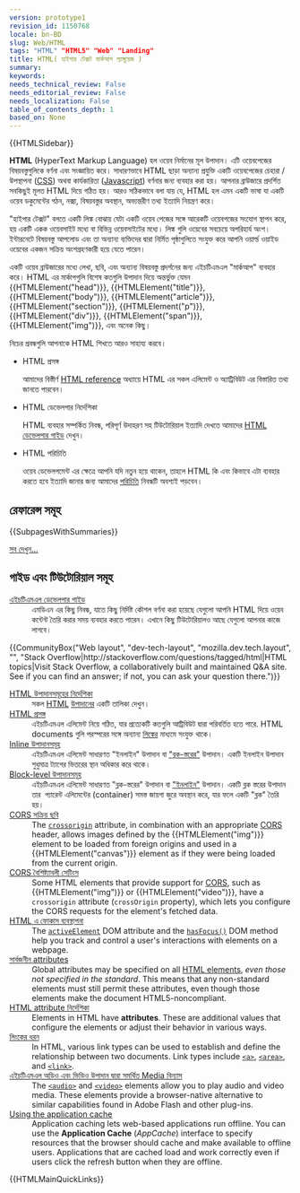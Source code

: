 ```yaml
---
version: prototype1
revision_id: 1150768
locale: bn-BD
slug: Web/HTML
tags: "HTML" "HTML5" "Web" "Landing"
title: HTML( হাইপার টেক্সট মার্কআপ ল্যাঙ্গুয়েজ )
summary: 
keywords: 
needs_technical_review: False
needs_editorial_review: False
needs_localization: False
table_of_contents_depth: 1
based_on: None
---
```

<div>{{HTMLSidebar}}</div>

<p><span class="seoSummary"><strong>HTML</strong> (HyperText Markup Language) হল ওয়েব নির্মানের মূল উপাদান। এটি ওয়েবপেজের বিষয়বস্তুগুলিকে বর্ণনা এবং সংজ্ঞায়িত করে।&nbsp;সাধারণভাবে HTML ছাড়া&nbsp;অন্যান্য প্রযুক্তি একটি ওয়েবপেজের&nbsp;চেহারা / উপস্থাপনা (<a href="https://developer.mozilla.org/en-US/docs/Web/CSS">CSS</a>) অথবা কার্যকারিতা (<a href="https://developer.mozilla.org/en-US/docs/Web/JavaScript">Javascript</a>) বর্ণনার জন্য&nbsp;ব্যবহার করা হয়।&nbsp;আপনার ব্রাউজারে প্রদর্শিত সবকিছুই মূলত HTML দিয়ে গঠিত হয়। আরও সঠিকভাবে বলা যায় যে, HTML হল এমন একটি ভাষা যা একটি ওয়েব ডকুমেন্টের গঠন, নক্সা, বিষয়বস্তুর অবস্থান, অভ্যন্তরীণ তথ্য ইত্যাদি নিয়ন্ত্রণ করে।</span></p>

<p>"হাইপার টেক্সট" বলতে একটি লিঙ্ক বোঝায় যেটা একটি ওয়েব পেজের সঙ্গে আরেকটি ওয়েবপজের সংযোগ স্থাপন করে, হয় একটি একক ওয়েবসাইট মধ্যে বা বিভিন্ন ওয়েবসাইটের মধ্যে। লিঙ্ক গুলি ওয়েবের সবচেয়ে অপরিহার্য অংশ। ইন্টারনেটে বিষয়বস্তু আপলোড এবং তা অন্যান্য ব্যক্তিদের দ্বারা নির্মিত পৃষ্ঠাগুলিতে সংযুক্ত করে আপনি ওয়ার্ল্ড ওয়াইড ওয়েবের একজন সক্রিয় অংশগ্রহণকারী হয়ে যেতে পারেন।</p>

<p>একটি ওয়েব ব্রাউজারের মধ্যে লেখা, ছবি, এবং অন্যান্য বিষয়বস্তু প্রদর্শনের জন্য এইচটিএমএল "মার্কআপ" ব্যবহার করে। HTML এর মার্কাপগুলি বিশেষ কতগুলি উপাদান দিয়ে অন্তর্ভুক্ত যেমন {{HTMLElement("head")}}, {{HTMLElement("title")}}, {{HTMLElement("body")}}, {{HTMLElement("article")}}, {{HTMLElement("section")}}, {{HTMLElement("p")}}, {{HTMLElement("div")}}, {{HTMLElement("span")}}, {{HTMLElement("img")}}, এবং অনেক কিছু।</p>

<p>নিচের প্রবন্ধগুলি আপনাকে HTML শিখতে আরও সাহায্য করবে।</p>

<section class="cleared" id="sect1">
<ul class="card-grid">
 <li><span>HTML প্রসঙ্গ</span>

  <p>আমাদের বিস্তীর্ণ <a href="/bn-BD/docs/Web/HTML/Reference">HTML reference</a> অধ্যায়ে HTML এর সকল এলিমেন্ট ও অ্যাট্রিবিউট এর বিস্তারিত তথ্য জানতে পারবেন।</p>
 </li>
 <li><span>HTML ডেভেলপার নির্দেশিকা</span>
  <p>HTML ব্যবহার সম্পর্কিত নিবন্ধ, পরিপূর্ণ উদাহরণ সহ টিউটোরিয়াল ইত্যাদি দেখতে আমাদের <a href="/bn-BD/docs/Web/Guide/HTML">HTML ডেভেলপার গাইড</a> দেখুন।</p>
 </li>
 <li><span>HTML পরিচিতি</span>
  <p>ওয়েব ডেভেলপমেন্ট এর ক্ষেত্রে আপনি যদি নতুন হয়ে থাকেন, তাহলে HTML কি এবং কিভাবে এটা ব্যবহার করতে হবে ইত্যাদি জানার জন্য আমাদের <a href="https://developer.mozilla.org/bn-BD/docs/Web/Guide/HTML/Introduction">পরিচিতি</a> নিবন্ধটি অবশ্যই পড়বেন।</p>
 </li>
</ul>

<div class="row topicpage-table">
<div class="section">
<h2 class="Documentation" id="Documentation" name="Documentation">রেফারেন্স সমূহ</h2>

<p>{{SubpagesWithSummaries}}</p>

<p><span class="alllinks"><a href="/bn-BD/docs/tag/HTML" title="Article tagged: HTML">সব দেখুন...</a></span></p>
</div>

<div class="section">
<h2 class="Tools" id="Tools" name="Tools">গাইড এবং টিউটোরিয়াল সমূহ</h2>

<dl>
 <dt><a href="/bn-BD/docs/Web/Guide/HTML">এইচটিএমএল ডেভেলপার গাইড</a></dt>
 <dd>এমডিএন এর কিছু নিবন্ধ, যাতে কিছু নির্দিষ্ট কৌশল বর্ণনা করা হয়েছে যেগুলো আপনি HTML দিয়ে ওয়েব কন্টেন্ট তৈরি করার সময় ব্যবহার করতে পারেন। এখানে কিছু টিউটোরিয়ালও আছে যেগুলো আপনার কাজে লাগবে।</dd>
</dl>
</div>
</div>

<p>{{CommunityBox("Web layout", "dev-tech-layout", "mozilla.dev.tech.layout", "", "Stack Overflow|http://stackoverflow.com/questions/tagged/html|HTML topics|Visit Stack Overflow, a collaboratively built and maintained Q&amp;A site. See if you can find an answer; if not, you can ask your question there.")}}</p>
</section>

<dl>
 <dt class="landingPageList"><a href="/bn-BD/docs/Web/HTML/Element">HTML উপাদানসমূহের নির্দেশিকা</a></dt>
 <dd class="landingPageList">সকল <a class="glossaryLink" href="/bn-BD/docs/Glossary/HTML">HTML</a> <a class="glossaryLink" href="/bn-BD/docs/Glossary/Element">উপাদানের</a> একটি তালিকা দেখুন।</dd>
 <dt class="landingPageList"><a href="/bn-BD/docs/Web/HTML/Reference">HTML প্রসঙ্গ</a></dt>
 <dd class="landingPageList">এইচটিএমএল এলিমেন্ট নিয়ে গঠিত, যার প্রত্যেকটি কতগুলি আট্রিবিউট দ্বারা পরিবর্তিত হতে পারে. HTML documents গুলি পরস্পরের সঙ্গে অন্যান্য <a href="/bn-BD/docs/Web/HTML/Link_types">লিঙ্কের</a> মাধ্যমে সংযুক্ত থাকে।&nbsp;</dd>
 <dt class="landingPageList"><a href="/bn-BD/docs/Web/HTML/Inline_elements">Inline উপাদানসমূহ</a></dt>
 <dd class="landingPageList">এইচটিএমএল এলিমেন্ট সাধারণত "ইনলাইন" উপাদান বা <a href="/bn-BD/docs/Web/HTML/Block-level_elements">"ব্লক-স্তরের"</a> উপাদান।&nbsp;একটি ইনলাইন উপাদান শুধুমাত্র ট্যাগের ভিতরের স্থান অধিকার করে থাকে।&nbsp;</dd>
 <dt class="landingPageList"><a href="/bn-BD/docs/Web/HTML/Block-level_elements">Block-level উপাদানসমূহ</a></dt>
 <dd class="landingPageList">এইচটিএমএল এলিমেন্ট সাধারণত "ব্লক-স্তরের"&nbsp;উপাদান বা <a href="/bn-BD/docs/HTML/Inline_elements">"ইনলাইন"</a> উপাদান।&nbsp;একটি ব্লক স্তরের উপাদান তার&nbsp;&nbsp;প্যারেন্ট এলিমেন্টের (container)&nbsp;সমস্ত জায়গা জুরে অবস্থান করে,&nbsp;যার ফলে একটি "ব্লক" তৈরি হয়।</dd>
 <dt class="landingPageList"><a href="/bn-BD/docs/Web/HTML/CORS_enabled_image">CORS সক্রিয় ছবি</a></dt>
 <dd class="landingPageList">The&nbsp;<code><a href="/bn-BD/docs/Web/HTML/Element/img#attr-crossorigin">crossorigin</a></code> attribute, in combination with an appropriate <a class="glossaryLink" href="/bn-BD/docs/Glossary/CORS">CORS</a> header, allows images defined by the {{HTMLElement("img")}} element to be loaded from foreign origins and used in a {{HTMLElement("canvas")}} element as if they were being loaded from the current origin.</dd>
 <dt class="landingPageList"><a href="/bn-BD/docs/Web/HTML/CORS_settings_attributes">CORS বৈশিষ্ট্যাবলী সেটিংস</a></dt>
 <dd class="landingPageList">Some HTML elements that provide support for <a href="/bn-BD/docs/HTTP/Access_control_CORS">CORS</a>, such as {{HTMLElement("img")}} or {{HTMLElement("video")}}, have a <code>crossorigin</code> attribute (<code>crossOrigin</code> property), which lets you configure the CORS requests for the element's fetched data.</dd>
 <dt class="landingPageList"><a href="/bn-BD/docs/Web/HTML/Focus_management_in_HTML">HTML এ ফোকাস ব্যবস্থাপনা</a></dt>
 <dd class="landingPageList">The <code><a href="/bn-BD/docs/Web/API/Document/activeElement">activeElement</a></code> DOM attribute and the <code><a href="/bn-BD/docs/Web/API/Document/hasFocus">hasFocus()</a></code> DOM method help you track and control a user's interactions with elements on a webpage.</dd>
 <dt class="landingPageList"><a href="/bn-BD/docs/Web/HTML/Global_attributes">সার্বজনীন&nbsp;attributes</a></dt>
 <dd class="landingPageList">Global attributes may be specified on all <a href="/bn-BD/docs/Web/HTML/Element">HTML elements</a>, <em>even those not specified in the standard</em>. This means that any non-standard elements must still permit these attributes, even though those elements make the&nbsp;document HTML5-noncompliant.</dd>
 <dt class="landingPageList"><a href="/bn-BD/docs/Web/HTML/Attributes">HTML attribute নির্দেশিকা</a></dt>
 <dd class="landingPageList">Elements in HTML have <strong>attributes</strong>. These are additional values that configure the elements or adjust their behavior in various ways.</dd>
 <dt class="landingPageList"><a href="/bn-BD/docs/Web/HTML/Link_types">লিংকের ধরন</a></dt>
 <dd class="landingPageList">In HTML, various link types can be used to establish and define the relationship between two documents.&nbsp;Link types include&nbsp;<a href="/bn-BD/docs/Web/HTML/Element/a"><code>&lt;a&gt;</code></a>, <a href="/bn-BD/docs/Web/HTML/Element/area"><code>&lt;area&gt;</code></a>, and&nbsp;<a href="/bn-BD/docs/Web/HTML/Element/link"><code>&lt;link&gt;</code></a>.</dd>
 <dt class="landingPageList"><a href="/bn-BD/docs/Web/HTML/Supported_media_formats">এইচটিএমএল অডিও এবং ভিডিও উপাদান দ্বারা সমর্থিত Media বিন্যাস</a></dt>
 <dd class="landingPageList">The <a href="/bn-BD/docs/Web/HTML/Element/audio"><code>&lt;audio&gt;</code></a> and <a href="/bn-BD/docs/Web/HTML/Element/video"><code>&lt;video&gt;</code></a> elements allow you to play audio and video media. These elements provide a browser-native&nbsp;alternative to similar&nbsp;capabilities found in Adobe Flash and other plug-ins.</dd>
 <dt class="landingPageList"><a href="/bn-BD/docs/Web/HTML/Using_the_application_cache">Using the application cache</a></dt>
 <dd class="landingPageList">Application caching&nbsp;lets web-based applications run offline. You can use the <strong>Application Cache</strong> (<em>AppCache</em>) interface to specify resources that the browser should cache and make available to offline users. Applications that are cached load and work correctly even if users click the refresh button when they are offline.</dd>
</dl>

<p>{{HTMLMainQuickLinks}}</p>

